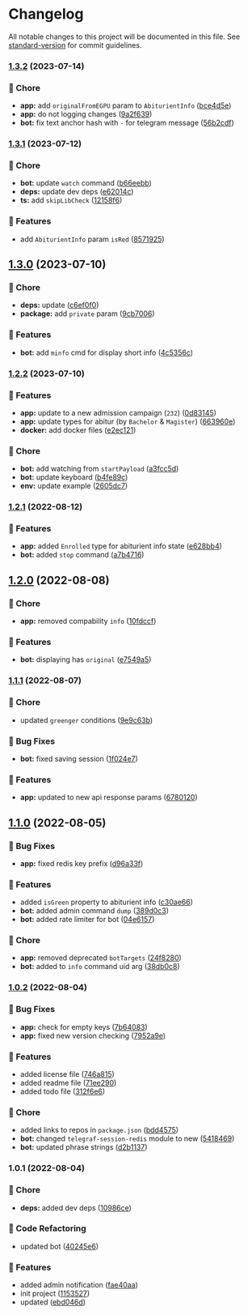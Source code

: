 # Changelog

All notable changes to this project will be documented in this file. See [standard-version](https://github.com/conventional-changelog/standard-version) for commit guidelines.

### [1.3.2](https://github.com/ystuty/ystuty-prkom-simple/compare/v1.3.1...v1.3.2) (2023-07-14)


### 🧹 Chore

* **app:** add `originalFromEGPU` param to `AbiturientInfo` ([bce4d5e](https://github.com/ystuty/ystuty-prkom-simple/commit/bce4d5eee91e6d8915d1218d4c950f1a1ff4996a))
* **app:** do not logging changes ([9a2f639](https://github.com/ystuty/ystuty-prkom-simple/commit/9a2f6393cf6aa711e6066b731c75313ea3166d4f))
* **bot:** fix text anchor hash with `-` for telegram message ([56b2cdf](https://github.com/ystuty/ystuty-prkom-simple/commit/56b2cdf7a447008fafebc90aa6813368c01eac70))

### [1.3.1](https://github.com/ystuty/ystuty-prkom-simple/compare/v1.3.0...v1.3.1) (2023-07-12)


### 🧹 Chore

* **bot:** update `watch` command ([b66eebb](https://github.com/ystuty/ystuty-prkom-simple/commit/b66eebbb3fdf1071e766b3785b87eb9be85bec1f))
* **deps:** update dev deps ([e62014c](https://github.com/ystuty/ystuty-prkom-simple/commit/e62014ca455403293bd884ec4c02bec98e4d5f2c))
* **ts:** add `skipLibCheck` ([12158f6](https://github.com/ystuty/ystuty-prkom-simple/commit/12158f63d352ee2126491699938984aac6e40dc1))


### 🚀 Features

* add `AbiturientInfo` param `isRed` ([8571925](https://github.com/ystuty/ystuty-prkom-simple/commit/8571925e21c0363acbdefd83cee79e0a091b9b58))

## [1.3.0](https://github.com/ystuty/ystuty-prkom-simple/compare/v1.2.2...v1.3.0) (2023-07-10)


### 🧹 Chore

* **deps:** update ([c6ef0f0](https://github.com/ystuty/ystuty-prkom-simple/commit/c6ef0f0fd414e9d4378a0b7ca8f83a00a74d37ff))
* **package:** add `private` param ([9cb7006](https://github.com/ystuty/ystuty-prkom-simple/commit/9cb7006b5c81bf6bc4684571bc3baf83de18aa74))


### 🚀 Features

* **bot:** add `minfo` cmd for display short info ([4c5356c](https://github.com/ystuty/ystuty-prkom-simple/commit/4c5356ce40490492acc2ed07016c3a013dab9bcc))

### [1.2.2](https://github.com/ystuty/ystuty-prkom-simple/compare/v1.2.1...v1.2.2) (2023-07-10)


### 🚀 Features

* **app:** update to a new admission campaign (`232`) ([0d83145](https://github.com/ystuty/ystuty-prkom-simple/commit/0d83145765eea3ed6681fd3cbbbb652a9fb48ca2))
* **app:** update types for abitur (by `Bachelor` & `Magister`) ([663960e](https://github.com/ystuty/ystuty-prkom-simple/commit/663960ebd4bd799448362e14ae7e28814772843c))
* **docker:** add docker files ([e2ec121](https://github.com/ystuty/ystuty-prkom-simple/commit/e2ec1214f576a98119aa10b2c88f7f38c8b9940f))


### 🧹 Chore

* **bot:** add watching from `startPayload` ([a3fcc5d](https://github.com/ystuty/ystuty-prkom-simple/commit/a3fcc5dd3ddce83542c75495d2586ee28b2eff4b))
* **bot:** update keyboard ([b4fe89c](https://github.com/ystuty/ystuty-prkom-simple/commit/b4fe89c4e2b7c7647508f945b1e9c728ad206ea9))
* **env:** update example ([2605dc7](https://github.com/ystuty/ystuty-prkom-simple/commit/2605dc7588e11b62f111c2178f3f9913437a6153))

### [1.2.1](https://github.com/ystuty/ystuty-prkom-simple/compare/v1.2.0...v1.2.1) (2022-08-12)


### 🚀 Features

* **app:** added `Enrolled` type for abiturient info state ([e628bb4](https://github.com/ystuty/ystuty-prkom-simple/commit/e628bb4f48864c7a94748890203a89bcfe61225b))
* **bot:** added `stop` command ([a7b4716](https://github.com/ystuty/ystuty-prkom-simple/commit/a7b4716a9cd1afa3ef2f19951d042450bfb03860))

## [1.2.0](https://github.com/ystuty/ystuty-prkom-simple/compare/v1.1.1...v1.2.0) (2022-08-08)


### 🧹 Chore

* **app:** removed compability `info` ([10fdccf](https://github.com/ystuty/ystuty-prkom-simple/commit/10fdccfe64d696d1c63ccc5e6fc96cdfdfce527a))


### 🚀 Features

* **bot:** displaying has `original` ([e7549a5](https://github.com/ystuty/ystuty-prkom-simple/commit/e7549a5b339e6c9494bbc3a6f99f26e177fa6baa))

### [1.1.1](https://github.com/ystuty/ystuty-prkom-simple/compare/v1.1.0...v1.1.1) (2022-08-07)


### 🧹 Chore

* updated `greenger` conditions ([9e9c63b](https://github.com/ystuty/ystuty-prkom-simple/commit/9e9c63b3ec964a4ab73ae8de8bc638900f1c9580))


### 🐛 Bug Fixes

* **bot:** fixed saving session ([1f024e7](https://github.com/ystuty/ystuty-prkom-simple/commit/1f024e7ec6e1aa91aec7a0bbfa9d90f4ef1f614f))


### 🚀 Features

* **app:** updated to new api response params ([6780120](https://github.com/ystuty/ystuty-prkom-simple/commit/67801208fe2a8ec5851465c25262a00e29c76d70))

## [1.1.0](https://github.com/ystuty/ystuty-prkom-simple/compare/v1.0.2...v1.1.0) (2022-08-05)


### 🐛 Bug Fixes

* **app:** fixed redis key prefix ([d96a33f](https://github.com/ystuty/ystuty-prkom-simple/commit/d96a33f3e776f7bf66a6ed52317e1afdbff6c007))


### 🚀 Features

* added `isGreen` property to abiturient info ([c30ae66](https://github.com/ystuty/ystuty-prkom-simple/commit/c30ae66318dbf3c676e54ceeaad1b8a279d38ceb))
* **bot:** added admin command `dump` ([389d0c3](https://github.com/ystuty/ystuty-prkom-simple/commit/389d0c31817ae576345003e15e7aecdcaf255c53))
* **bot:** added rate limiter for bot ([04e6157](https://github.com/ystuty/ystuty-prkom-simple/commit/04e6157720df7ed9d587537c496b170beeea9c2f))


### 🧹 Chore

* **app:** removed deprecated `botTargets` ([24f8280](https://github.com/ystuty/ystuty-prkom-simple/commit/24f82804b396b17d93c9507eb31b2eb4b2c2380c))
* **bot:** added to `info` command uid arg ([38db0c8](https://github.com/ystuty/ystuty-prkom-simple/commit/38db0c83be69e4300922bd6b16bd4dfcac78845b))

### [1.0.2](https://github.com/ystuty/ystuty-prkom-simple/compare/v1.0.1...v1.0.2) (2022-08-04)


### 🐛 Bug Fixes

* **app:** check for empty keys ([7b64083](https://github.com/ystuty/ystuty-prkom-simple/commit/7b64083de6adb321fc6e0bad5d44a311b3b1f6cb))
* **app:** fixed new version checking ([7952a9e](https://github.com/ystuty/ystuty-prkom-simple/commit/7952a9e58fde950abdb5435388fc2644d3b6e004))


### 🚀 Features

* added license file ([746a815](https://github.com/ystuty/ystuty-prkom-simple/commit/746a815e554e2bd15eca62edd8d5c59c29c2d923))
* added readme file ([71ee290](https://github.com/ystuty/ystuty-prkom-simple/commit/71ee2900da59830585ed797efb65fe0e5d4469ce))
* added todo file ([312f6e6](https://github.com/ystuty/ystuty-prkom-simple/commit/312f6e6d6d17facc15ff6c49a46ce8a5e3779e1f))


### 🧹 Chore

* added links to repos in `package.json` ([bdd4575](https://github.com/ystuty/ystuty-prkom-simple/commit/bdd4575b97313eb8234c868a10a35086d62ef8a2))
* **bot:** changed `telegraf-session-redis` module to new ([5418469](https://github.com/ystuty/ystuty-prkom-simple/commit/54184695bbb1d0cee5982fda5dba3d76510bd4d6))
* **bot:** updated phrase strings ([d2b1137](https://github.com/ystuty/ystuty-prkom-simple/commit/d2b11373213caa80ac5d69a77da9d261d690fc57))

### 1.0.1 (2022-08-04)


### 🧹 Chore

* **deps:** added dev deps ([10986ce](https://github.com/YSTUty/ystuty-prkom-simple/commit/10986ce1545ef09abfd3e9979d1d1b90b0831ed4))


### 🔧 Code Refactoring

* updated bot ([40245e6](https://github.com/YSTUty/ystuty-prkom-simple/commit/40245e6128ad7f27ea2d96439a27509e0244ac66))


### 🚀 Features

* added admin notification ([fae40aa](https://github.com/YSTUty/ystuty-prkom-simple/commit/fae40aa7abe533581281fed2ecab5f1624ee4e1a))
* init project ([1153527](https://github.com/YSTUty/ystuty-prkom-simple/commit/115352774ee54a463a203f0693c93119d3a8cd53))
* updated ([ebd046d](https://github.com/YSTUty/ystuty-prkom-simple/commit/ebd046df681dadce660d6ef3925a5c1ff0f2efce))
